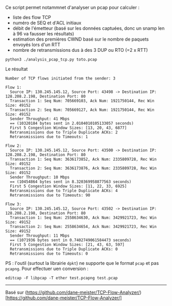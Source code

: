 

Ce script permet notammnet d'analyser un pcap pour calculer :
- liste des flow TCP
- numéro de SEQ et d'ACL initiaux
- débit de l'émetteur (basé sur les données captuées, donc un snamp len à 96 va fausser les résultats)
- estimation des premières CWND basé sur le nombre de paquets envoyés lors d'un RTT
- nombre de retransmissions dus à des 3 DUP ou RTO (=2 x RTT)

```
python3 ./analysis_pcap_tcp.py toto.pcap
```
Le résultat
```
Number of TCP flows initiated from the sender: 3

Flow 1:
  Source IP: 130.245.145.12, Source Port: 43498 -> Destination IP: 128.208.2.198, Destination Port: 80
  Transaction 1: Seq Num: 705669103, Ack Num: 1921750144, Rec Win Size: 49152
  Transaction 2: Seq Num: 705669127, Ack Num: 1921750144, Rec Win Size: 49152
  Sender Throughput: 41 Mbps
  == (10320184 bytes sent in 2.0104010105133057 seconds)
  First 5 Congestion Window Sizes: [13, 20, 43, 6877]
  Retransmissions due to Triple Duplicate ACKs: 2
  Retransmissions due to Timeouts: 1

Flow 2:
  Source IP: 130.245.145.12, Source Port: 43500 -> Destination IP: 128.208.2.198, Destination Port: 80
  Transaction 1: Seq Num: 3636173852, Ack Num: 2335809728, Rec Win Size: 49152
  Transaction 2: Seq Num: 3636173876, Ack Num: 2335809728, Rec Win Size: 49152
  Sender Throughput: 10 Mbps
  == (10454864 bytes sent in 8.320369958877563 seconds)
  First 5 Congestion Window Sizes: [11, 22, 33, 6925]
  Retransmissions due to Triple Duplicate ACKs: 4
  Retransmissions due to Timeouts: 90

Flow 3:
  Source IP: 130.245.145.12, Source Port: 43502 -> Destination IP: 128.208.2.198, Destination Port: 80
  Transaction 1: Seq Num: 2558634630, Ack Num: 3429921723, Rec Win Size: 49152
  Transaction 2: Seq Num: 2558634654, Ack Num: 3429921723, Rec Win Size: 49152
  Sender Throughput: 11 Mbps
  == (1071936 bytes sent in 0.7402749061584473 seconds)
  First 5 Congestion Window Sizes: [21, 43, 63, 597]
  Retransmissions due to Triple Duplicate ACKs: 0
  Retransmissions due to Timeouts: 0
```

PS : l'outil (surtout la librairie ```dpkt```) ne supporte que le format ```pcap``` et pas ```pcapng```.
Pour effectuer uen conversion :
```
editcap -F libpcap -T ether test.pcapng test.pcap
```

---
Basé sur (https://github.com/dane-meister/TCP-Flow-Analyzer/)[https://github.com/dane-meister/TCP-Flow-Analyzer/]